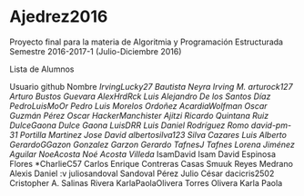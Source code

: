 # Ajedrez2016




Proyecto final para la materia de Algoritmia y Programación Estructurada
Semestre 2016-2017-1 (Julio-Diciembre 2016)

Lista de Alumnos

Usuario github      Nombre 
*IrvingLucky27       Bautista Neyra Irving M.*
*arturock127         Arturo Bustos Guevara*
*AlexHrdRck          Luis Alejandro De los Santos Díaz*
*PedroLuisMoOr       Pedro Luis Morelos Ordoñez*
*AcardiaWolfman      Oscar Guzmán Pérez Oscar*
*HackerManchister    Ajitzi Ricardo Quintana Ruiz*
*DulceGaona          Dulce Gaona*
*LuisDRR             Luis Daniel Rodríguez Romo*
*david-pm-31         Portilla Martinez Jose David*
*albertosilva123     Silva Cazares Luis Alberto* 
*GerardoGGazon       Gonzalez Garzon Gerardo*
*TafnesJ             Tafnes Lorena Jiménez Aguilar*
*NoeAcosta           Noé Acosta Villeda*
IsamDavid            Isam David Espinosa Flores
*CharlieC57          Carlos Enrique Contreras Casas
Smuuk                Reyes Medrano Alexis Daniel :v
juliosandoval        Sandoval Pérez Julio César
dacicris2502      Cristopher A. Salinas Rivera
KarlaPaolaOlivera   Torres Olivera Karla Paola
